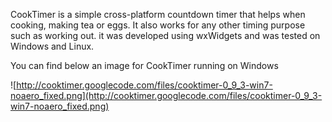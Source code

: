 CookTimer is a simple cross-platform countdown timer that helps when cooking, making tea or eggs. It also works for any other timing purpose such as working out.
it was developed using wxWidgets and was tested on Windows and Linux.

You can find below an image for CookTimer running on Windows


![http://cooktimer.googlecode.com/files/cooktimer-0_9_3-win7-noaero_fixed.png](http://cooktimer.googlecode.com/files/cooktimer-0_9_3-win7-noaero_fixed.png)
